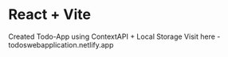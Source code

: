 # React + Vite

Created Todo-App using ContextAPI + Local Storage
Visit here -  todoswebapplication.netlify.app

